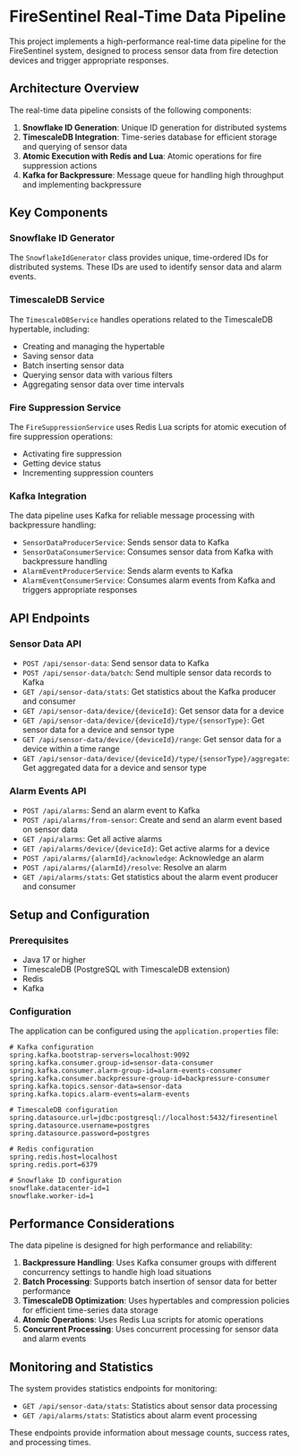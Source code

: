 # FireSentinel Real-Time Data Pipeline

This project implements a high-performance real-time data pipeline for the FireSentinel system, designed to process sensor data from fire detection devices and trigger appropriate responses.

## Architecture Overview

The real-time data pipeline consists of the following components:

1. **Snowflake ID Generation**: Unique ID generation for distributed systems
2. **TimescaleDB Integration**: Time-series database for efficient storage and querying of sensor data
3. **Atomic Execution with Redis and Lua**: Atomic operations for fire suppression actions
4. **Kafka for Backpressure**: Message queue for handling high throughput and implementing backpressure

## Key Components

### Snowflake ID Generator

The `SnowflakeIdGenerator` class provides unique, time-ordered IDs for distributed systems. These IDs are used to identify sensor data and alarm events.

### TimescaleDB Service

The `TimescaleDBService` handles operations related to the TimescaleDB hypertable, including:
- Creating and managing the hypertable
- Saving sensor data
- Batch inserting sensor data
- Querying sensor data with various filters
- Aggregating sensor data over time intervals

### Fire Suppression Service

The `FireSuppressionService` uses Redis Lua scripts for atomic execution of fire suppression operations:
- Activating fire suppression
- Getting device status
- Incrementing suppression counters

### Kafka Integration

The data pipeline uses Kafka for reliable message processing with backpressure handling:
- `SensorDataProducerService`: Sends sensor data to Kafka
- `SensorDataConsumerService`: Consumes sensor data from Kafka with backpressure handling
- `AlarmEventProducerService`: Sends alarm events to Kafka
- `AlarmEventConsumerService`: Consumes alarm events from Kafka and triggers appropriate responses

## API Endpoints

### Sensor Data API

- `POST /api/sensor-data`: Send sensor data to Kafka
- `POST /api/sensor-data/batch`: Send multiple sensor data records to Kafka
- `GET /api/sensor-data/stats`: Get statistics about the Kafka producer and consumer
- `GET /api/sensor-data/device/{deviceId}`: Get sensor data for a device
- `GET /api/sensor-data/device/{deviceId}/type/{sensorType}`: Get sensor data for a device and sensor type
- `GET /api/sensor-data/device/{deviceId}/range`: Get sensor data for a device within a time range
- `GET /api/sensor-data/device/{deviceId}/type/{sensorType}/aggregate`: Get aggregated data for a device and sensor type

### Alarm Events API

- `POST /api/alarms`: Send an alarm event to Kafka
- `POST /api/alarms/from-sensor`: Create and send an alarm event based on sensor data
- `GET /api/alarms`: Get all active alarms
- `GET /api/alarms/device/{deviceId}`: Get active alarms for a device
- `POST /api/alarms/{alarmId}/acknowledge`: Acknowledge an alarm
- `POST /api/alarms/{alarmId}/resolve`: Resolve an alarm
- `GET /api/alarms/stats`: Get statistics about the alarm event producer and consumer

## Setup and Configuration

### Prerequisites

- Java 17 or higher
- TimescaleDB (PostgreSQL with TimescaleDB extension)
- Redis
- Kafka

### Configuration

The application can be configured using the `application.properties` file:

```properties
# Kafka configuration
spring.kafka.bootstrap-servers=localhost:9092
spring.kafka.consumer.group-id=sensor-data-consumer
spring.kafka.consumer.alarm-group-id=alarm-events-consumer
spring.kafka.consumer.backpressure-group-id=backpressure-consumer
spring.kafka.topics.sensor-data=sensor-data
spring.kafka.topics.alarm-events=alarm-events

# TimescaleDB configuration
spring.datasource.url=jdbc:postgresql://localhost:5432/firesentinel
spring.datasource.username=postgres
spring.datasource.password=postgres

# Redis configuration
spring.redis.host=localhost
spring.redis.port=6379

# Snowflake ID configuration
snowflake.datacenter-id=1
snowflake.worker-id=1
```

## Performance Considerations

The data pipeline is designed for high performance and reliability:

1. **Backpressure Handling**: Uses Kafka consumer groups with different concurrency settings to handle high load situations
2. **Batch Processing**: Supports batch insertion of sensor data for better performance
3. **TimescaleDB Optimization**: Uses hypertables and compression policies for efficient time-series data storage
4. **Atomic Operations**: Uses Redis Lua scripts for atomic operations
5. **Concurrent Processing**: Uses concurrent processing for sensor data and alarm events

## Monitoring and Statistics

The system provides statistics endpoints for monitoring:

- `GET /api/sensor-data/stats`: Statistics about sensor data processing
- `GET /api/alarms/stats`: Statistics about alarm event processing

These endpoints provide information about message counts, success rates, and processing times. 